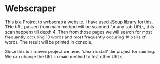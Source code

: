 # Webscraper

This is a Project to webscrap a website. I have used JSoup library for this.
THe URL passed from main methpd will be scanned for any sub URLs, this scan happens till depth 4.
Then from those pages we will search for most frequently occuring 10 words and most frequently
occuring 10 pairs of words. The result will be printed in console.

Since this is a maven project we need 'clean install' the project for running. 
We can change the URL in main method to test other URLs.
